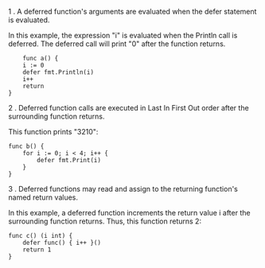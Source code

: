 1 . A deferred function's arguments are evaluated when the defer statement is evaluated.

In this example, the expression "i" is evaluated when the Println call is deferred. The deferred call will print "0" after the function returns.
```
    func a() {
    i := 0
    defer fmt.Println(i)
    i++
    return
}
```
2 . Deferred function calls are executed in Last In First Out order after the surrounding function returns.

This function prints "3210":
```
func b() {
    for i := 0; i < 4; i++ {
        defer fmt.Print(i)
    }
}
```
3 . Deferred functions may read and assign to the returning function's named return values.

In this example, a deferred function increments the return value i after the surrounding function returns. Thus, this function returns 2:
```
func c() (i int) {
    defer func() { i++ }()
    return 1
}

```